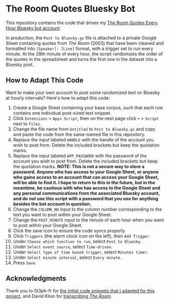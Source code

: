 # The Room Quotes Bluesky Bot

This repository contains the code that drives my [The Room Quotes Every Hour Bluesky bot account](https://bsky.app/profile/theroombot.bsky.social).

In production, the `Post to Bluesky.gs` file is attached to a private Google Sheet containing quotes from _The Room_ (2003) that have been cleaned and formatted into `[Speaker]: [Line]` format, with a trigger set to run every minute. At the 28th minute of every hour, the script randomizes the order of the quotes in the spreadsheet and turns the first one in the dataset into a Bluesky post.

## How to Adapt This Code

Want to make your own account to post some randomized text on Bluesky at hourly intervals? Here's how to adapt this code:

  1. Create a Google Sheet containing your base corpus, such that each row contains one individual post-sized text snippet.
  2. Click `Extensions` > `Apps Script`, then on the next page click `+` > `Script` next to `Files`.
  3. Change the file name from `Untitled` to `Post to Bluesky.gs` and copy and paste the code from the same-named file in this repository.
  4. Replace the input labeled `HANDLE` with the handle of the account you wish to post from. Delete the included brackets but keep the quotation marks.
  5. Replace the input labeled `APP_PASSWORD` with the password of the account you wish to post from. Delete the included brackets but keep the quotation marks. **NOTE: This is not a secure way to store a password. Anyone who has access to your Google Sheet, or anyone who gains access to an account that can access your Google Sheet, will be able to find it. I hope to return to this in the future, but in the meantime, be cautious with who has access to the Google Sheet and any personal communications from the associated Bluesky account, and do _not_ use this script with a password that you use for anything besides the bot account in question.**
  6. Change the `COLUMN_NO` input to the column number corresponding to the text you want to post within your Google Sheet.
  7. Change the `POST_MINUTE` input to the minute of each hour when you want to post within your Google Sheet.
  8. Click the save icon to ensure the code syncs properly.
  9. Click `Triggers` (the alarm clock icon on the left), then `Add Trigger`.
  10. Under `Choose which function to run`, select `Post to Bluesky`.
  11. Under `Select event source`, select `Time-driven`.
  12. Under `Select type of time based trigger`, select `Minutes timer`.
  13. Under `Select minute interval`, select `Every minute`.
  14. Press `Save`.

## Acknowledgments

Thank you to St3ph-fr for [the initial code snippets that I adapted for this project](https://github.com/St3ph-fr/apps-script-for-bluesky-social), and David Klion for [transcribing _The Room_](https://medium.com/@DavidKlion/full-transcript-of-the-room-341e4286db8e).
